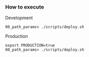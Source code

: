 ### How to execute

Development
```
00_path_params> ./scripts/deploy.sh
```

Production
```
export PRODUCTION=true
00_path_params> ./scripts/deploy.sh
```